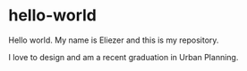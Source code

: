 # hello-world
Hello world. My name is Eliezer and this is my repository.

I love to design and am a recent graduation in Urban Planning. 
